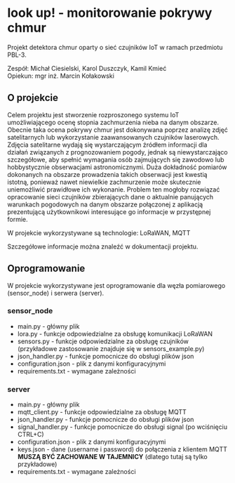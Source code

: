 # look up! - monitorowanie pokrywy chmur
Projekt detektora chmur oparty o sieć czujników IoT w ramach przedmiotu PBL-3.


Zespół: Michał Ciesielski, Karol Duszczyk, Kamil Kmieć\
Opiekun: mgr inż. Marcin Kołakowski

## O projekcie
Celem projektu jest stworzenie rozproszonego systemu IoT umożliwiającego ocenę stopnia zachmurzenia nieba na danym obszarze. Obecnie taka ocena pokrywy chmur jest dokonywana poprzez analizę zdjęć satelitarnych lub wykorzystanie zaawansowanych czujników laserowych. Zdjęcia satelitarne wydają się wystarczającym źródłem informacji dla działań związanych z prognozowaniem pogody, jednak są niewystarczająco szczegółowe, aby spełnić wymagania osób zajmujących się zawodowo lub hobbystycznie obserwacjami astronomicznymi. Duża dokładność pomiarów dokonanych na obszarze prowadzenia takich obserwacji jest kwestią istotną, ponieważ nawet niewielkie zachmurzenie może skutecznie uniemożliwić prawidłowe ich wykonanie. Problem ten mogłoby rozwiązać opracowanie sieci czujników zbierających dane o aktualnie panujących warunkach pogodowych na danym obszarze połączonej z aplikacją prezentującą użytkownikowi interesujące go informacje w przystępnej formie.

W projekcie wykorzystywane są technologie: LoRaWAN, MQTT

Szczegółowe informacje można znaleźć w dokumentacji projektu.

## Oprogramowanie
W projekcie wykorzystywane jest oprogramowanie dla węzła pomiarowego (sensor_node) i serwera (server).

### sensor_node
- main.py - główny plik
- lora.py - funkcje odpowiedzialne za obsługę komunikacji LoRaWAN
- sensors.py - funkcje odpowiedzialne za obsługę czujników (przykładowe zastosowanie znajduje się w sensors_example.py)
- json_handler.py - funkcje pomocnicze do obsługi plików json
- configuration.json - plik z danymi konfiguracyjnymi
- requirements.txt - wymagane zależności

### server
- main.py - główny plik
- mqtt_client.py - funkcje odpowiedzialne za obsługę MQTT
- json_handler.py - funkcje pomocnicze do obsługi plików json
- signal_handler.py - funkcje pomocnicze do obsługi signal (po wciśnięciu CTRL+C)
- configuration.json - plik z danymi konfiguracyjnymi
- keys.json - dane (username i password) do połączenia z klientem MQTT **MUSZĄ BYĆ ZACHOWANE W TAJEMNICY** (dlatego tutaj są tylko przykładowe)
- requirements.txt - wymagane zależności
